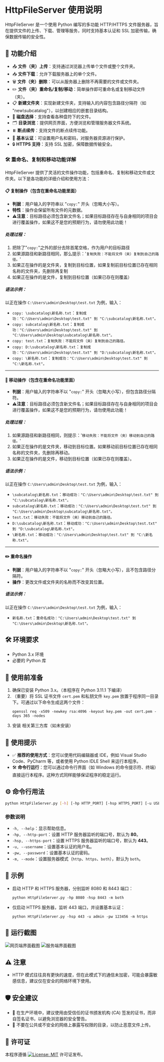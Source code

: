 # HttpFileServer 使用说明

HttpFileServer 是一个使用 Python 编写的多功能 HTTP/HTTPS 文件服务器，旨在提供文件的上传、下载、管理等服务，同时支持基本认证和 SSL 加密传输，确保数据传输的安全性。

## 🚀 功能介绍

- 📤 **文件（夹）上传**：支持通过浏览器上传单个文件或整个文件夹。
- 📥 **文件下载**：允许下载服务器上的单个文件。
- 🗑️ **文件（夹）删除**：可以从服务器上删除不再需要的文件或文件夹。
- ✏️ **文件（夹）重命名/复制/移动**：简单操作即可重命名或复制移动文件（夹）。
- 📋 **新建文件夹**：实现新建文件夹，支持输入的内容包含路径分隔符（如 "new\subcatalog"），以创建相应的嵌套目录结构。
- 💾 **磁盘选择**：支持查看各种盘符下的文件。
- 🗂️ **目录浏览**：提供网页界面，方便浏览和管理服务器文件系统。
- ⏸️ **断点续传**：支持文件的断点续传功能。
- 🔑 **基本认证**：可设置用户名和密码，对服务器资源进行保护。
- 🔒 **HTTPS 支持**：支持 SSL 加密，保障数据传输安全。

### 🛠️ 重命名、复制和移动功能详解

HttpFileServer 提供了灵活的文件操作功能，包括重命名、复制和移动文件或文件夹。以下是各功能的详细介绍和使用方法：

#### 📋 复制操作（包含在重命名功能里面）

- **判据**：用户输入的字符串以 "`copy:`" 开头（忽略大小写）。
- **特性**：操作会保留所有文件的元数据。
- **⚠️注意**：目标路径必须包含新文件名；如果目标路径存在与自身相同的项目会进行覆盖操作，如果这不是您的预期行为，请勿使用此功能！

##### 处理过程：

1. 把除了"`copy:`"之外的部分去除首尾空格，作为用户的目标路径
2. 如果源路径和新路径相同，那么提示：'`复制失败：不能将文件（夹）复制到自己的路径。`'
3. 如果正在操作的是文件夹，复制到目标位置，如果复制前目标位置已存在相同名称的文件夹，先删除再复制
4. 如果正在操作的是文件，复制到目标位置（如果已存在则覆盖）

##### 语法示例：

   以正在操作 `C:\Users\admin\Desktop\test.txt` 为例，输入：

- `copy: \subcatalog\新名称.txt`：`复制成功："C:\Users\admin\Desktop\test.txt" 到 "C:\subcatalog\新名称.txt"。`
- `copy: subcatalog\新名称.txt`：`复制成功："C:\Users\admin\Desktop\test.txt" 到 "C:\Users\admin\Desktop\subcatalog\新名称.txt"。`
- `copy: test.txt`：`复制失败：不能将文件（夹）复制到自己的路径。`
- `copy: D:\subcatalog\新名称.txt`：`复制成功："C:\Users\admin\Desktop\test.txt" 到 "D:\subcatalog\新名称.txt"。`
- `copy: \新名称.txt`：`复制成功："C:\Users\admin\Desktop\test.txt" 到 "C:\新名称.txt"。`

---

#### 🚚 移动操作（包含在重命名功能里面）

- **判据**：用户输入的字符串不以 "`copy:`" 开头（忽略大小写），但包含路径分隔符。
- **⚠️注意**：目标路径必须包含新文件名；如果目标路径存在与自身相同的项目会进行覆盖操作，如果这不是您的预期行为，请勿使用此功能！

##### 处理过程：

1. 如果源路径和新路径相同，则提示：'`移动失败：不能将文件（夹）移动到自己的路径。`'
2. 如果正在操作的是文件夹，移动到目标位置。如果移动前目标位置已存在相同名称的文件夹，先删除再移动。
3. 如果正在操作的是文件，移动到目标位置（如果已存在则覆盖）。

##### 语法示例：

   以正在操作 `C:\Users\admin\Desktop\test.txt` 为例，输入：

- `\subcatalog\新名称.txt`：`移动成功："C:\Users\admin\Desktop\test.txt" 到 "C:\subcatalog\新名称.txt"。`
- `subcatalog\新名称.txt`：`移动成功："C:\Users\admin\Desktop\test.txt" 到 "C:\Users\admin\Desktop\subcatalog\新名称.txt"。`
- `test.txt`：`移动失败：不能将文件（夹）移动到自己的路径。`
- `D:\subcatalog\新名称.txt`：`移动成功："C:\Users\admin\Desktop\test.txt" 到 "D:\subcatalog\新名称.txt"。`
- `\新名称.txt`：`移动成功："C:\Users\admin\Desktop\test.txt" 到 "C:\新名称.txt"。`

---

#### ✏️ 重命名操作

- **判据**：用户输入的字符串不以 "`copy:`" 开头（忽略大小写），且不包含路径分隔符。
- **操作**：更改文件或文件夹的名称而不改变其位置。

##### 语法示例：

   以正在操作 `C:\Users\admin\Desktop\test.txt` 为例，输入：

- `新名称.txt`：`重命名成功："C:\Users\admin\Desktop\test.txt" 到 "C:\Users\admin\Desktop\新名称.txt"。`

## 🛠️ 环境要求

- Python 3.x 环境
- 必要的 Python 库

## 🔧 使用前准备

1. 确保已安装 Python 3.x。（本程序在 Python 3.11.1 下编译）
2. （重要）将 SSL 证书文件 `cert.pem` 和私钥文件 `key.pem` 放置于程序同一目录下。可通过以下命令生成这两个文件：
   ```
   openssl req -x509 -newkey rsa:4096 -keyout key.pem -out cert.pem -days 365 -nodes
   ```
3. 安装 相关第三方库（如未安装）

## 📝 使用提示

- ✅ **推荐的使用方式**：您可以使用代码编辑器或 IDE，例如 Visual Studio Code、PyCharm 等，或者使用 Python IDLE Shell 来运行本程序。
- 🛠️ **命令行运行**：您可以通过命令行界面（如 Windows 的命令提示符、终端）直接运行本程序。这种方式同样能够保证程序的稳定运行。

## ⚙️ 命令行用法

```bash
python HttpFileServer.py [-h] [-hp HTTP_PORT] [-hsp HTTPS_PORT] [-u USERNAME] [-pw PASSWORD] [-m {http,https,both}]
```

### 参数说明

- `-h, --help`：显示帮助信息。
- `-hp, --http-port`：设置 HTTP 服务器监听的端口号，默认为 **80**。
- `-hsp, --https-port`：设置 HTTPS 服务器监听的端口号，默认为 **443**。
- `-u, --username`：设置基本认证的用户名。
- `-pw, --password`：设置基本认证的密码。
- `-m, --mode`：设置服务器模式（`http`、`https`、`both`），默认为 `both`。

## 🌟 示例

- 启动 HTTP 和 HTTPS 服务器，分别监听 8080 和 8443 端口：
  ```
  python HttpFileServer.py -hp 8080 -hsp 8443 -m both
  ```
- 仅启动 HTTPS 服务器，监听 443 端口，并设置基本认证：
  ```
  python HttpFileServer.py -hsp 443 -u admin -pw 123456 -m https
  ```

## 📸 运行截图

![网页端界面截图](ScreenShot/1.png "网页端界面")
![服务端界面截图](ScreenShot/2.png "服务端界面")

## ⚠️ 注意

- HTTP 模式往往具有更快的速度，但在此模式下的通信未加密，可能会暴露敏感信息，建议仅在安全的网络环境下使用。

## 🛡️ 安全建议

- 📜 在生产环境中，建议使用由受信任的证书颁发机构 (CA) 签发的证书，而非自签名证书，以避免浏览器的安全警告。
- 🔐 不要在公共或不安全的网络上暴露写权限的目录，以防止恶意文件上传。

## 📄 许可证

本程序遵循 [![License: MIT](https://img.shields.io/badge/License-MIT-blue.svg)](https://opensource.org/licenses/MIT) 许可证发布。
